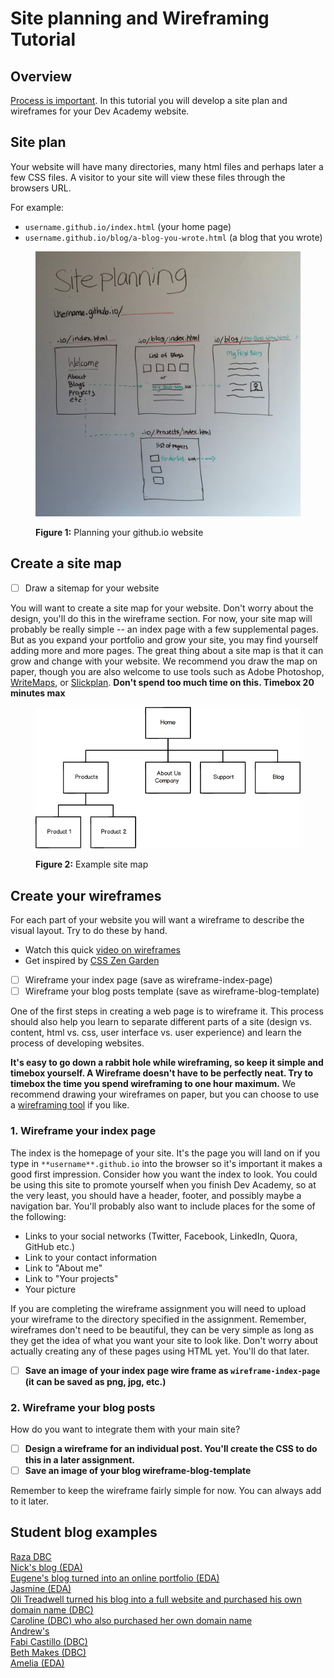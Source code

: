 # Site planning and Wireframing Tutorial

## Overview
[Process is important](../design-process-ARTICLE). In this tutorial you will develop a site plan and wireframes for your Dev Academy website.

## Site plan
Your website will have many directories, many html files and perhaps later a few CSS files.
A visitor to your site will view these files through the browsers URL.

For example:

- `username.github.io/index.html` (your home page)
- `username.github.io/blog/a-blog-you-wrote.html` (a blog that you wrote)

<figure>
  <img src="./images/site-planning.jpg" alt="planning your github.io website"><br>
  <figcaption>
    <p><strong>Figure 1:</strong> Planning your github.io website</p>
  </figcaption>
</figure>


## Create a site map
- [ ] Draw a sitemap for your website

You will want to create a site map for your website. Don't worry about the design, you'll do this in the wireframe section. <!--DBC start--> For now, your site map will probably be really simple -- an index page with a few supplemental pages. But as you expand your portfolio and grow your site, you may find yourself adding more and more pages. The great thing about a site map is that it can grow and change with your website. We recommend you draw the map on paper, though you are also welcome to use tools such as Adobe Photoshop, [WriteMaps](https://www.writemaps.com/), or [Slickplan](http://slickplan.com/). **Don't spend too much time on this. Timebox 20 minutes max**

<figure>
  <img src="./images/sitemap.png" alt="site map"><br>
  <figcaption>
    <p><strong>Figure 2:</strong> Example site map</p>
  </figcaption>
</figure>


<!--DBC end-->

## Create your wireframes
For each part of your website you will want a wireframe to describe the visual layout. Try to do these by hand.

- Watch this quick [video on wireframes](../design-wireframes-VIDEO)
- Get inspired by [CSS Zen Garden](../css-zen-garden-DEMO)
- [ ] Wireframe your index page (save as wireframe-index-page)
- [ ] Wireframe your blog posts template (save as wireframe-blog-template)

<!-- DBC start -->
One of the first steps in creating a web page is to wireframe it. This process should also help you learn to separate different parts of a site (design vs. content, html vs. css, user interface vs. user experience) and learn the process of developing websites.

**It's easy to go down a rabbit hole while wireframing, so keep it simple and timebox yourself. A Wireframe doesn't have to be perfectly neat. Try to timebox the time you spend wireframing to one hour maximum.** We recommend drawing your wireframes on paper, but you can choose to use a [wireframing tool](http://mashable.com/2010/07/15/wireframing-tools/) if you like.

### 1. Wireframe your index page
The index is the homepage of your site. It's the page you will land on if you type in `**username**.github.io` into the browser so it's important it makes a good first impression. Consider how you want the index to look. You could be using this site to promote yourself when you finish Dev Academy, so at the very least, you should have a header, footer, and possibly maybe a navigation bar. You'll probably also want to include places for the some of the following:

  - Links to your social networks (Twitter, Facebook, LinkedIn, Quora, GitHub etc.)
  - Link to your contact information
  - Link to "About me"
  - Link to "Your projects"
  - Your picture

If you are completing the wireframe assignment you will need to upload your wireframe to the directory specified in the assignment. Remember, wireframes don't need to be beautiful, they can be very simple as long as they get the idea of what you want your site to look like. Don't worry about actually creating any of these pages using HTML yet. You'll do that later.

- [ ] **Save an image of your index page wire frame as `wireframe-index-page` (it can be saved as png, jpg, etc.)**

### 2. Wireframe your blog posts
How do you want to integrate them with your main site?

- [ ] **Design a wireframe for an individual post. You'll create the CSS to do this in a later assignment.**
- [ ] **Save an image of your blog wireframe-blog-template**

Remember to keep the wireframe fairly simple for now. You can always add to it later.

## Student blog examples

[Raza DBC](http://sjafri5.github.io/)  
[Nick's blog (EDA)](http://widdersh.in/)  
[Eugene's blog turned into an online portfolio (EDA)](http://euglazer.github.io/)  
[Jasmine (EDA)](http://jasminmayfield.github.io/)  
[Oli Treadwell turned his blog into a full website and purchased his own domain name (DBC)](http://www.olitreadwell.com/posts/)  
[Caroline (DBC) who also purchased her own domain name](http://car.oline.codes/)  
[Andrew's ](http://omgmakeme.github.io/index.html)  
[Fabi Castillo (DBC)](http://fab9.github.io/)  
[Beth Makes (DBC)](http://cynaria.github.io/)  
[Amelia (EDA)](http://amelialaundy.github.io/)  
